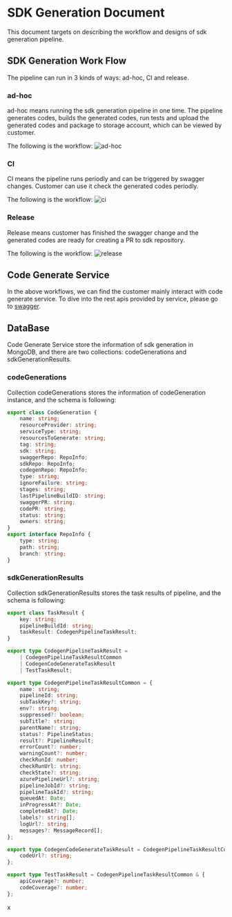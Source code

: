 # SDK Generation Document

This document targets on describing the workflow and designs of sdk generation pipeline.

## SDK Generation Work Flow

The pipeline can run in 3 kinds of ways: ad-hoc, CI and release.

### ad-hoc
ad-hoc means running the sdk generation pipeline in one time. The pipeline generates codes, builds the generated codes, run tests and upload the generated codes and package to storage account, which can be viewed by customer.

The following is the workflow:
![ad-hoc](images/adhoc.jpg)

### CI
CI means the pipeline runs periodly and can be triggered by swagger changes. Customer can use it check the generated codes periodly.

The following is the workflow:
![ci](images/ci.jpg)

### Release
Release means customer has finished the swagger change and the generated codes are ready for creating a PR to sdk repository.

The following is the workflow:
![release](images/release.jpg)

## Code Generate Service
In the above workflows, we can find the customer mainly interact with code generate service. To dive into the rest apis provided by service, please go to [swagger](swaggers/v1/sdk-generation-service.yaml).

## DataBase
Code Generate Service store the information of sdk generation in MongoDB, and there are two collections: codeGenerations and sdkGenerationResults.

### codeGenerations
Collection codeGenerations stores the information of codeGeneration instance, and the schema is following:

```typescript
export class CodeGeneration {
    name: string;
    resourceProvider: string;
    serviceType: string;
    resourcesToGenerate: string;
    tag: string;
    sdk: string;
    swaggerRepo: RepoInfo;
    sdkRepo: RepoInfo;
    codegenRepo: RepoInfo;
    type: string;
    ignoreFailure: string;
    stages: string;
    lastPipelineBuildID: string;
    swaggerPR: string;
    codePR: string;
    status: string;
    owners: string;
}
export interface RepoInfo {
    type: string;
    path: string;
    branch: string;
}
```

### sdkGenerationResults
Collection sdkGenerationResults stores the task results of pipeline, and the schema is following:

```typescript
export class TaskResult {
    key: string;
    pipelineBuildId: string;
    taskResult: CodegenPipelineTaskResult;
}

export type CodegenPipelineTaskResult =
    | CodegenPipelineTaskResultCommon
    | CodegenCodeGenerateTaskResult
    | TestTaskResult;

export type CodegenPipelineTaskResultCommon = {
    name: string;
    pipelineId: string;
    subTaskKey?: string;
    env?: string;
    suppressed?: boolean;
    subTitle?: string;
    parentName?: string;
    status?: PipelineStatus;
    result?: PipelineResult;
    errorCount?: number;
    warningCount?: number;
    checkRunId: number;
    checkRunUrl: string;
    checkState?: string;
    azurePipelineUrl?: string;
    pipelineJobId?: string;
    pipelineTaskId?: string;
    queuedAt: Date;
    inProgressAt?: Date;
    completedAt?: Date;
    labels?: string[];
    logUrl?: string;
    messages?: MessageRecord[];
};

export type CodegenCodeGenerateTaskResult = CodegenPipelineTaskResultCommon & {
    codeUrl?: string;
};

export type TestTaskResult = CodegenPipelineTaskResultCommon & {
    apiCoverage?: number;
    codeCoverage?: number;
};
```
x
